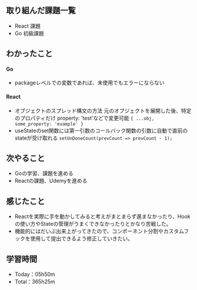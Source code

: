 ## 取り組んだ課題一覧
- React 課題
- Go 初級課題

## わかったこと
#### Go
- packageレベルでの変数であれば、未使用でもエラーにならない
#### React
- オブジェクトのスプレッド構文の方法 元のオブジェクトを展開した後、特定のプロパティだけ property: 'test'などで変更可能
`{ ...obj, some_property: 'example' }`
- useStateのset関数には第一引数のコールバック関数の引数に自動で直前のstateが受け取れる
`setUnDoneCount(prevCount => prevCount - 1);`
 
## 次やること
- Goの学習、課題を進める
- Reactの課題、Udemyを進める

## 感じたこと
- Reactを実際に手を動かしてみると考えがまとまらず進まなかったり、Hookの使い方やStateの管理がうまくできなかったりとかなり苦戦した。
- 機能的にはだいぶ出来上がってきたので、コンポーネント分割やカスタムフックを使用して提出できるよう修正していきたい。

## 学習時間　
- Today：05h50m
- Total：365h25m
